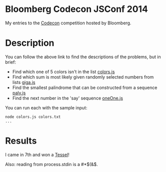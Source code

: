 # Bloomberg Codecon JSConf 2014

My entries to the [Codecon](codecon.bloomberg.com) competition hosted by Bloomberg. 

# Description

You can follow the above link to find the descriptions of the problems, but in brief:

  * Find which one of 5 colors isn't in the list [colors.js](./colors.js)
  * Find which sum is most likely given randomly selected numbers from lists [giga.js](./giga.js)
  * Find the smallest palindrome that can be constructed from a sequence [paly.js](./paly.js)
  * Find the next number in the 'say' sequence [oneOne.js](./oneOne.txt)

You can run each with the sample input:
```
node colors.js colors.txt
...
```
# Results

I came in 7th and won a [Tessel](tessel.io)!

Also: reading from process.stdin is a #*$(&$. 
